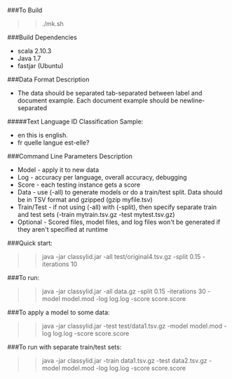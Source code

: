###To Build
>> ./mk.sh

###Build Dependencies
* scala 2.10.3
* Java 1.7
* fastjar (Ubuntu)


###Data Format Description
* The data should be separated tab-separated between label and document example. Each document example should be newline-separated

#####Text Language ID Classification Sample:
* en	this is english.
* fr	quelle langue est-elle?


###Command Line Parameters Description
* Model - apply it to new data
* Log - accuracy per language, overall accuracy, debugging
* Score - each testing instance gets a score 
* Data - use (-all) to generate models or do a train/test split. Data should be in TSV format and gzipped (gzip myfile.tsv)
* Train/Test - if not using (-all) with (-split), then specify separate train and test sets (-train mytrain.tsv.gz -test mytest.tsv.gz)
* Optional - Scored files, model files, and log files won't be generated if they aren't specified at runtime

###Quick start:
>> java -jar classylid.jar -all test/original4.tsv.gz -split 0.15 -iterations 10

###To run:
>> java -jar classylid.jar -all data.gz -split 0.15 -iterations 30 -model model.mod -log log.log -score score.score

###To apply a model to some data:
>> java -jar classylid.jar -test test/data1.tsv.gz -model model.mod -log log.log -score score.score

###To run with separate train/test sets:
>> java -jar classylid.jar -train data1.tsv.gz -test data2.tsv.gz -model model.mod -log log.log -score score.score
